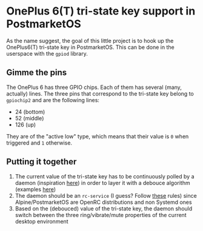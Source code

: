 # OnePlus 6(T) tri-state key support in PostmarketOS
As the name suggest, the goal of this little project is to hook up the OnePlus6(T) tri-state key in PostmarketOS. This can be done in the userspace with the `gpiod` library.
## Gimme the pins
The OnePlus 6 has three GPIO chips. Each of them has several (many, actually) lines. The three pins that correspond to the tri-state key belong to `gpiochip2` and are the following lines:
* 24 (bottom)
* 52 (middle)
* 126 (up)   

They are of the "active low" type, which means that their value is `0` when triggered and `1` otherwise.
## Putting it together
1. The current value of the tri-state key has to be continuously polled by a daemon (inspiration [here](https://stackoverflow.com/questions/17954432/creating-a-daemon-in-linux)) in order to layer it with a debouce algorithm (examples [here](https://my.eng.utah.edu/~cs5780/debouncing.pdf))
2. The daemon should be an `rc-service` (I guess? Follow [these](https://github.com/OpenRC/openrc/blob/master/service-script-guide.mdhttps://github.com/OpenRC/openrc/blob/master/service-script-guide.md) rules) since Alpine/PostmarketOS are OpenRC distributions and non Systemd ones
3. Based on the (debouced) value of the tri-state key, the daemon should switch between the three ring/vibrate/mute properties of the current desktop environment
